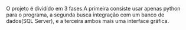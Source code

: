 O projeto é dividído em 3 fases.A primeira consiste usar apenas python para o programa, a segunda busca integração com um banco de dados(SQL Server), e a terceira ambos mais uma interface gráfica.
